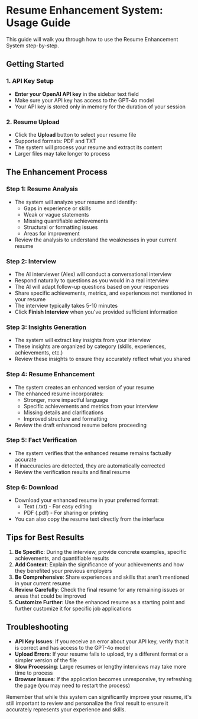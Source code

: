 # Resume Enhancement System: Usage Guide

This guide will walk you through how to use the Resume Enhancement System step-by-step.

## Getting Started

### 1. API Key Setup
- **Enter your OpenAI API key** in the sidebar text field
- Make sure your API key has access to the GPT-4o model
- Your API key is stored only in memory for the duration of your session

### 2. Resume Upload
- Click the **Upload** button to select your resume file
- Supported formats: PDF and TXT
- The system will process your resume and extract its content
- Larger files may take longer to process

## The Enhancement Process

### Step 1: Resume Analysis
- The system will analyze your resume and identify:
  - Gaps in experience or skills
  - Weak or vague statements
  - Missing quantifiable achievements
  - Structural or formatting issues
  - Areas for improvement
- Review the analysis to understand the weaknesses in your current resume

### Step 2: Interview
- The AI interviewer (Alex) will conduct a conversational interview
- Respond naturally to questions as you would in a real interview
- The AI will adapt follow-up questions based on your responses
- Share specific achievements, metrics, and experiences not mentioned in your resume
- The interview typically takes 5-10 minutes
- Click **Finish Interview** when you've provided sufficient information

### Step 3: Insights Generation
- The system will extract key insights from your interview
- These insights are organized by category (skills, experiences, achievements, etc.)
- Review these insights to ensure they accurately reflect what you shared

### Step 4: Resume Enhancement
- The system creates an enhanced version of your resume
- The enhanced resume incorporates:
  - Stronger, more impactful language
  - Specific achievements and metrics from your interview
  - Missing details and clarifications
  - Improved structure and formatting
- Review the draft enhanced resume before proceeding

### Step 5: Fact Verification
- The system verifies that the enhanced resume remains factually accurate
- If inaccuracies are detected, they are automatically corrected
- Review the verification results and final resume

### Step 6: Download
- Download your enhanced resume in your preferred format:
  - Text (.txt) - For easy editing
  - PDF (.pdf) - For sharing or printing
- You can also copy the resume text directly from the interface

## Tips for Best Results

1. **Be Specific**: During the interview, provide concrete examples, specific achievements, and quantifiable results
2. **Add Context**: Explain the significance of your achievements and how they benefited your previous employers
3. **Be Comprehensive**: Share experiences and skills that aren't mentioned in your current resume
4. **Review Carefully**: Check the final resume for any remaining issues or areas that could be improved
5. **Customize Further**: Use the enhanced resume as a starting point and further customize it for specific job applications

## Troubleshooting

- **API Key Issues**: If you receive an error about your API key, verify that it is correct and has access to the GPT-4o model
- **Upload Errors**: If your resume fails to upload, try a different format or a simpler version of the file
- **Slow Processing**: Large resumes or lengthy interviews may take more time to process
- **Browser Issues**: If the application becomes unresponsive, try refreshing the page (you may need to restart the process)

Remember that while this system can significantly improve your resume, it's still important to review and personalize the final result to ensure it accurately represents your experience and skills.

